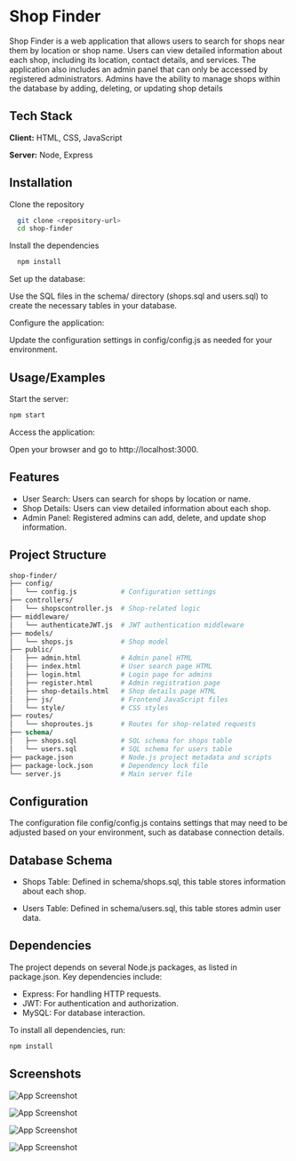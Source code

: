 
# Shop Finder

Shop Finder is a web application that allows users to search for shops near them by location or shop name. Users can view detailed information about each shop, including its location, contact details, and services. The application also includes an admin panel that can only be accessed by registered administrators. Admins have the ability to manage shops within the database by adding, deleting, or updating shop details


## Tech Stack

**Client:** HTML, CSS, JavaScript

**Server:** Node, Express


## Installation

Clone the repository

```bash
  git clone <repository-url>
  cd shop-finder
```
    
Install the dependencies
```bash
  npm install
```

Set up the database:

Use the SQL files in the schema/ directory (shops.sql and users.sql) to create the necessary tables in your database.

Configure the application:

Update the configuration settings in config/config.js as needed for your environment.
## Usage/Examples

Start the server:

```bash
npm start
```

Access the application:

Open your browser and go to http://localhost:3000.
## Features

- User Search: Users can search for shops by location or name.
- Shop Details: Users can view detailed information about each shop.
- Admin Panel: Registered admins can add, delete, and update shop information.



## Project Structure

```graphql
shop-finder/
├── config/
│   └── config.js           # Configuration settings
├── controllers/
│   └── shopscontroller.js  # Shop-related logic
├── middleware/
│   └── authenticateJWT.js  # JWT authentication middleware
├── models/
│   └── shops.js            # Shop model
├── public/
│   ├── admin.html          # Admin panel HTML
│   ├── index.html          # User search page HTML
│   ├── login.html          # Login page for admins
│   ├── register.html       # Admin registration page
│   ├── shop-details.html   # Shop details page HTML
│   ├── js/                 # Frontend JavaScript files
│   └── style/              # CSS styles
├── routes/
│   └── shoproutes.js       # Routes for shop-related requests
├── schema/
│   ├── shops.sql           # SQL schema for shops table
│   └── users.sql           # SQL schema for users table
├── package.json            # Node.js project metadata and scripts
├── package-lock.json       # Dependency lock file
└── server.js               # Main server file

```
## Configuration

The configuration file config/config.js contains settings that may need to be adjusted based on your environment, such as database connection details.
## Database Schema

- Shops Table: Defined in schema/shops.sql, this table stores information about each shop.

- Users Table: Defined in schema/users.sql, this table stores admin user data.
## Dependencies

The project depends on several Node.js packages, as listed in package.json. Key dependencies include:

- Express: For handling HTTP requests.
- JWT: For authentication and authorization.
- MySQL: For database interaction.

To install all dependencies, run:


```bash
npm install
```
## Screenshots

![App Screenshot]([https://via.placeholder.com/468x300?text=App+Screenshot+Here](https://github.com/Ramprasad0/shop-finder/blob/52b3650aadd5fcf7cca45a8c0e6fbb50e27e0808/shop-finder/Screenshot%202024-08-31%20202853.png))

![App Screenshot](https://via.placeholder.com/468x300?text=App+Screenshot+Here)

![App Screenshot](https://via.placeholder.com/468x300?text=App+Screenshot+Here)

![App Screenshot](https://via.placeholder.com/468x300?text=App+Screenshot+Here)

